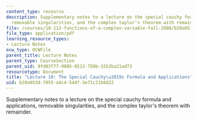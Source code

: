 ```yaml
---
content_type: resource
description: Supplementary notes to a lecture on the special cauchy formula and applications,
  removable singularities, and the complex taylor's theorem with remainder.
file: /courses/18-112-functions-of-a-complex-variable-fall-2008/b20a053d7055a4c4544f3e71c21b6d22_lecture10.pdf
file_type: application/pdf
learning_resource_types:
- Lecture Notes
ocw_type: OCWFile
parent_title: Lecture Notes
parent_type: CourseSection
parent_uid: 9fd83f77-9805-0513-750b-1552ba21ad73
resourcetype: Document
title: "Lecture 10: The Special Cauchy\u2019s Formula and Applications"
uid: b20a053d-7055-a4c4-544f-3e71c21b6d22
---
```

Supplementary notes to a lecture on the special cauchy formula and applications, removable singularities, and the complex taylor's theorem with remainder.

